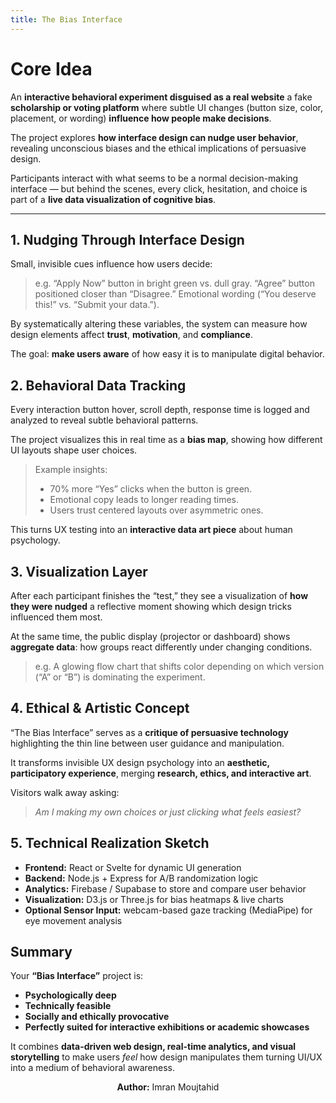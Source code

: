 ```yaml
---
title: The Bias Interface
---
```

# Core Idea

An **interactive behavioral experiment disguised as a real website** a fake **scholarship or voting platform** where subtle UI changes (button size, color, placement, or wording) **influence how people make decisions**.

The project explores **how interface design can nudge user behavior**, revealing unconscious biases and the ethical implications of persuasive design.

Participants interact with what seems to be a normal decision-making interface — but behind the scenes, every click, hesitation, and choice is part of a **live data visualization of cognitive bias**.

---

## 1. **Nudging Through Interface Design**

Small, invisible cues influence how users decide:

> e.g.
> “Apply Now” button in bright green vs. dull gray.
> “Agree” button positioned closer than “Disagree.”
> Emotional wording (“You deserve this!” vs. “Submit your data.”).

By systematically altering these variables, the system can measure how design elements affect **trust**, **motivation**, and **compliance**.

The goal: **make users aware** of how easy it is to manipulate digital behavior.


## 2. **Behavioral Data Tracking**

Every interaction button hover, scroll depth, response time is logged and analyzed to reveal subtle behavioral patterns.

The project visualizes this in real time as a **bias map**, showing how different UI layouts shape user choices.

> Example insights:
>
> - 70% more “Yes” clicks when the button is green.
> - Emotional copy leads to longer reading times.
> - Users trust centered layouts over asymmetric ones.

This turns UX testing into an **interactive data art piece** about human psychology.

## 3. **Visualization Layer**

After each participant finishes the “test,” they see a visualization of **how they were nudged** a reflective moment showing which design tricks influenced them most.

At the same time, the public display (projector or dashboard) shows **aggregate data**: how groups react differently under changing conditions.

> e.g.
> A glowing flow chart that shifts color depending on which version (“A” or “B”) is dominating the experiment.


## 4. **Ethical & Artistic Concept**

“The Bias Interface” serves as a **critique of persuasive technology** highlighting the thin line between user guidance and manipulation.

It transforms invisible UX design psychology into an **aesthetic, participatory experience**, merging **research, ethics, and interactive art**.

Visitors walk away asking:

> *Am I making my own choices or just clicking what feels easiest?*


## 5. **Technical Realization Sketch**

- **Frontend:** React or Svelte for dynamic UI generation
- **Backend:** Node.js + Express for A/B randomization logic
- **Analytics:** Firebase / Supabase to store and compare user behavior
- **Visualization:** D3.js or Three.js for bias heatmaps & live charts
- **Optional Sensor Input:** webcam-based gaze tracking (MediaPipe) for eye movement analysis

## Summary

Your **“Bias Interface”** project is:

* **Psychologically deep**
* **Technically feasible**
* **Socially and ethically provocative**
* **Perfectly suited for interactive exhibitions or academic showcases**

It combines **data-driven web design, real-time analytics, and visual storytelling** to make users *feel* how design manipulates them turning UI/UX into a medium of behavioral awareness.

<div align="center">

**Author:** Imran Moujtahid

</div>
